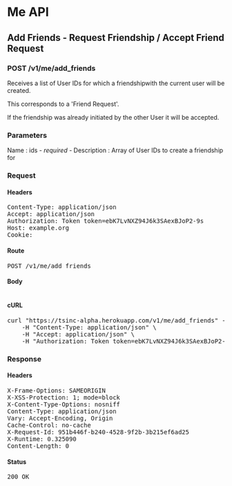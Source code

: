 # Me API

## Add Friends - Request Friendship / Accept Friend Request

### POST /v1/me/add_friends

Receives a list of User IDs for which a friendshipwith the current user will be created.

This corresponds to a &#39;Friend Request&#39;.

If the friendship was already initiated by the other User it will be accepted.



### Parameters

Name : ids *- required -*
Description : Array of User IDs to create a friendship for

### Request

#### Headers

<pre>Content-Type: application/json
Accept: application/json
Authorization: Token token=ebK7LvNXZ94J6k3SAexBJoP2-9s
Host: example.org
Cookie: </pre>

#### Route

<pre>POST /v1/me/add_friends</pre>

#### Body
```javascript

```


#### cURL

<pre class="request">curl &quot;https://tsinc-alpha.herokuapp.com/v1/me/add_friends&quot; -d &#39;{&quot;ids&quot;:[93,95,99,96,97,98]}&#39; -X POST \
	-H &quot;Content-Type: application/json&quot; \
	-H &quot;Accept: application/json&quot; \
	-H &quot;Authorization: Token token=ebK7LvNXZ94J6k3SAexBJoP2-9s&quot;</pre>

### Response

#### Headers

<pre>X-Frame-Options: SAMEORIGIN
X-XSS-Protection: 1; mode=block
X-Content-Type-Options: nosniff
Content-Type: application/json
Vary: Accept-Encoding, Origin
Cache-Control: no-cache
X-Request-Id: 951b446f-b240-4528-9f2b-3b215ef6ad25
X-Runtime: 0.325090
Content-Length: 0</pre>

#### Status

<pre>200 OK</pre>

